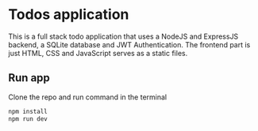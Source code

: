 # Todos application

This is a full stack todo application that uses a NodeJS and ExpressJS backend, a SQLite database and JWT Authentication.
The frontend part is just HTML, CSS and JavaScript serves as a static files.

## Run app

Clone the repo and run command in the terminal

```bash
npm install
npm run dev
```
